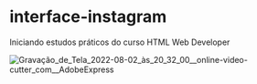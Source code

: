 # interface-instagram
Iniciando estudos práticos do curso HTML Web Developer


![Gravação_de_Tela_2022-08-02_às_20_32_00__online-video-cutter_com__AdobeExpress](https://user-images.githubusercontent.com/103776927/182497936-c1eb2556-9026-48f7-b2ee-90ac106432cd.gif)
